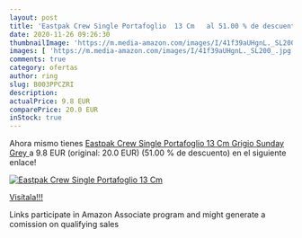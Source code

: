 ```yaml
---
layout: post
title: 'Eastpak Crew Single Portafoglio  13 Cm   al 51.00 % de descuento'
date: 2020-11-26 09:26:30
thumbnailImage: 'https://m.media-amazon.com/images/I/41f39aUHgnL._SL200_.jpg'
images: [ 'https://m.media-amazon.com/images/I/41f39aUHgnL._SL200_.jpg' ]
comments: true
category: ofertas
author: ring
slug: B003PPCZRI
description:
actualPrice: 9.8 EUR
comparePrice: 20.0 EUR
inStock: true
---
```


Ahora mismo tienes [Eastpak Crew Single Portafoglio  13 Cm  Grigio  Sunday Grey ](https://www.amazon.it/dp/B003PPCZRI/?tag=tolees00-21) a 9.8 EUR (original: 20.0 EUR) (51.00 %  de descuento) en el siguiente enlace!

[![Eastpak Crew Single Portafoglio  13 Cm  ](https://m.media-amazon.com/images/I/41f39aUHgnL._SL200_.jpg)](https://www.amazon.it/dp/B003PPCZRI/?tag=tolees00-21)

[Visítala!!!](https://www.amazon.it/dp/B003PPCZRI/?tag=tolees00-21)

Links participate in Amazon Associate program and might generate a comission on qualifying sales
